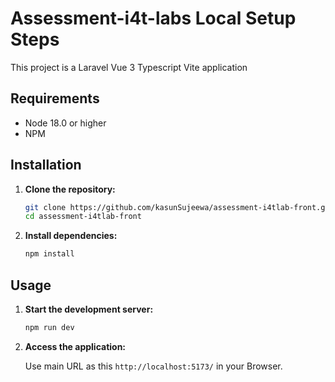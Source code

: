 # Assessment-i4t-labs Local Setup Steps

This project is a Laravel Vue 3 Typescript  Vite application

## Requirements

-   Node 18.0 or higher
-   NPM

## Installation

1. **Clone the repository:**

    ```bash
    git clone https://github.com/kasunSujeewa/assessment-i4tlab-front.git
    cd assessment-i4tlab-front
    ```

2. **Install dependencies:**

    ```bash
    npm install
    ```

## Usage

1. **Start the development server:**

    ```bash
    npm run dev
    ```

2. **Access the application:**

    Use main URL as this `http://localhost:5173/` in your Browser.


